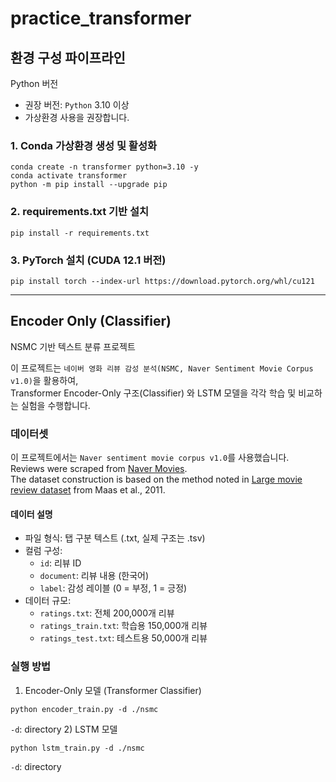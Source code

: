 # practice_transformer

## 환경 구성 파이프라인
Python 버전
- 권장 버전: `Python` 3.10 이상
- 가상환경 사용을 권장합니다.
### 1. Conda 가상환경 생성 및 활성화
```
conda create -n transformer python=3.10 -y
conda activate transformer
python -m pip install --upgrade pip
```
### 2. requirements.txt 기반 설치
```
pip install -r requirements.txt
```
### 3. PyTorch 설치 (CUDA 12.1 버전)
```
pip install torch --index-url https://download.pytorch.org/whl/cu121
```
---
## Encoder Only (Classifier)

NSMC 기반 텍스트 분류 프로젝트

이 프로젝트는 `네이버 영화 리뷰 감성 분석(NSMC, Naver Sentiment Movie Corpus v1.0)`을 활용하여,<br>
Transformer Encoder-Only 구조(Classifier) 와 LSTM 모델을 각각 학습 및 비교하는 실험을 수행합니다.

### 데이터셋

이 프로젝트에서는 `Naver sentiment movie corpus v1.0`를 사용했습니다.<br>
Reviews were scraped from [Naver Movies](http://movie.naver.com/movie/point/af/list.nhn).<br>
The dataset construction is based on the method noted in [Large movie review dataset](http://ai.stanford.edu/~amaas/data/sentiment/) from Maas et al., 2011.

#### 데이터 설명
- 파일 형식: 탭 구분 텍스트 (.txt, 실제 구조는 .tsv)
- 컬럼 구성:
  - `id`: 리뷰 ID
  - `document`: 리뷰 내용 (한국어)
  - `label`: 감성 레이블 (0 = 부정, 1 = 긍정)
- 데이터 규모:
  - `ratings.txt`: 전체 200,000개 리뷰
  - `ratings_train.txt`: 학습용 150,000개 리뷰
  - `ratings_test.txt`: 테스트용 50,000개 리뷰

### 실행 방법
1) Encoder-Only 모델 (Transformer Classifier)
```
python encoder_train.py -d ./nsmc
```
`-d`: directory
2) LSTM 모델
```
python lstm_train.py -d ./nsmc
```
`-d`: directory

